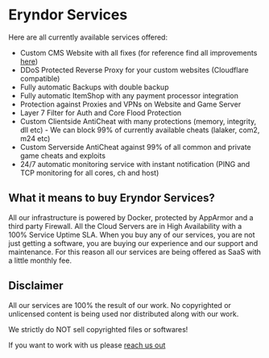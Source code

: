 
# Eryndor Services

Here are all currently available services offered:




- Custom CMS Website with all fixes (for reference find all improvements [here](https://eryndorwork.github.io/home/))
- DDoS Protected Reverse Proxy for your custom websites (Cloudflare compatible)
- Fully automatic Backups with double backup
- Fully automatic ItemShop with any payment processor integration
- Protection against Proxies and VPNs on Website and Game Server
- Layer 7 Filter for Auth and Core Flood Protection
- Custom Clientside AntiCheat with many protections (memory, integrity, dll etc) - We can block 99% of currently available cheats (lalaker, com2, m24 etc)
- Custom Serverside AntiCheat against 99% of all common and private game cheats and exploits
- 24/7 automatic monitoring service with instant notification (PING and TCP monitoring for all cores, ch and host)

## What it means to buy Eryndor Services?

All our infrastructure is powered by Docker, protected by AppArmor and a third party Firewall. All the Cloud Servers are in High Availability with a 100% Service Uptime SLA. When you buy any of our services, you are not just getting a software, you are buying our experience and our support and maintenance. For this reason all our services are being offered as SaaS with a little monthly fee.


## Disclaimer

All our services are 100% the result of our work. No copyrighted or unlicensed content is being used nor distributed along with our work.

We strictly do NOT sell copyrighted files or softwares!

If you want to work with us please [reach us out](https://eryndorwork.github.io/home/)

